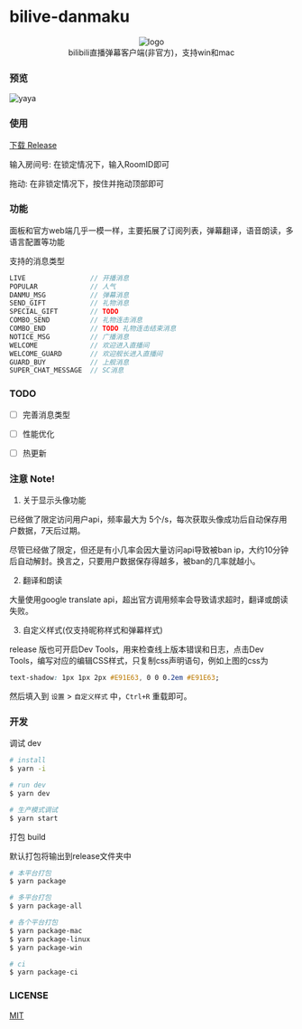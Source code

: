 # bilive-danmaku

<div align="center">

![logo](https://beats0.github.io/bilive-danmaku/resources/icons/96x96.png)
<br>
bilibili直播弹幕客户端(非官方)，支持win和mac
<br>
</div>

### 预览

![yaya](https://wx1.sinaimg.cn/large/006nOlwNly1gfiygt1rr4j31hc0tvqv5.jpg)

[>_<]:
![](https://wx1.sinaimg.cn/large/006nOlwNly1gfiz0kobi3j31hc0u0qv6.jpg)


### 使用

[下载 Release](https://github.com/Beats0/bilive-danmaku/releases)

输入房间号: 在锁定情况下，输入RoomID即可

拖动: 在非锁定情况下，按住并拖动顶部即可


### 功能

面板和官方web端几乎一模一样，主要拓展了订阅列表，弹幕翻译，语音朗读，多语言配置等功能

支持的消息类型

```js
LIVE                // 开播消息
POPULAR             // 人气
DANMU_MSG           // 弹幕消息
SEND_GIFT           // 礼物消息
SPECIAL_GIFT        // TODO
COMBO_SEND          // 礼物连击消息
COMBO_END           // TODO 礼物连击结束消息
NOTICE_MSG          // 广播消息
WELCOME             // 欢迎进入直播间
WELCOME_GUARD       // 欢迎舰长进入直播间
GUARD_BUY           // 上舰消息
SUPER_CHAT_MESSAGE  // SC消息
```

### TODO

- [ ] 完善消息类型
- [ ] 性能优化
- [ ] 热更新


### 注意 Note!

1. 关于显示头像功能

已经做了限定访问用户api，频率最大为 5个/s，每次获取头像成功后自动保存用户数据，7天后过期。

尽管已经做了限定，但还是有小几率会因大量访问api导致被ban ip，大约10分钟后自动解封。换言之，只要用户数据保存得越多，被ban的几率就越小。

2. 翻译和朗读

大量使用google translate api，超出官方调用频率会导致请求超时，翻译或朗读失败。

3. 自定义样式(仅支持昵称样式和弹幕样式)

release 版也可开启Dev Tools，用来检查线上版本错误和日志，点击Dev Tools，编写对应的编辑CSS样式，只复制css声明语句，例如上图的css为

```css
text-shadow: 1px 1px 2px #E91E63, 0 0 0.2em #E91E63;
```

然后填入到 `设置` > `自定义样式` 中，`Ctrl+R` 重载即可。


### 开发

调试 dev

```sh
# install
$ yarn -i

# run dev
$ yarn dev

# 生产模式调试
$ yarn start
```

打包 build

默认打包将输出到release文件夹中

```sh
# 本平台打包
$ yarn package

# 多平台打包
$ yarn package-all

# 各个平台打包
$ yarn package-mac
$ yarn package-linux
$ yarn package-win

# ci
$ yarn package-ci
```

### LICENSE

[MIT](https://github.com/Beats0/bilive-danmaku/master/LICENSE)
